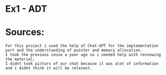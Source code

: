 # Ex1 - ADT

# Sources:
	For this project i used the help of Chat-GPT for the implementation part and the understanding of pointer and memory allocation.
	I took the previous couse a year ago so i needed help with reviewing the material,
	I didnt took picturs of our chat because it was alot of information and i didnt think it will be relevent.
